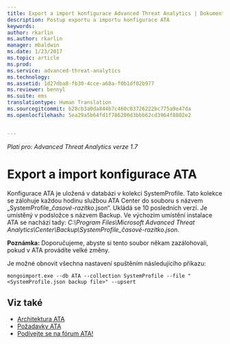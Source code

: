 ```yaml
---
title: Export a import konfigurace Advanced Threat Analytics | Dokumentace Microsoftu
description: Postup exportu a importu konfigurace ATA
keywords: 
author: rkarlin
ms.author: rkarlin
manager: mbaldwin
ms.date: 1/23/2017
ms.topic: article
ms.prod: 
ms.service: advanced-threat-analytics
ms.technology: 
ms.assetid: 1d27dba8-fb30-4cce-a68a-f0b1df02b977
ms.reviewer: bennyl
ms.suite: ems
translationtype: Human Translation
ms.sourcegitcommit: b28cb3a0da844b7c460c03726222bc775a9e47da
ms.openlocfilehash: 5ea29a5b64fd1f786200d3bbb62cd3964f8802e2


---
```


*Platí pro: Advanced Threat Analytics verze 1.7*



# <a name="export-and-import-the-ata-configuration"></a>Export a import konfigurace ATA
Konfigurace ATA je uložená v databázi v kolekci SystemProfile.
Tato kolekce se zálohuje každou hodinu službou ATA Center do souboru s názvem „SystemProfile_*časové-razítko*.json“. Ukládá se 10 posledních verzí.
Je umístěný v podsložce s názvem Backup. Ve výchozím umístění instalace ATA se nachází tady: *C:\Program Files\Microsoft Advanced Threat Analytics\Center\Backup\SystemProfile_*časové-razítko*.json*. 

**Poznámka:** Doporučujeme, abyste si tento soubor někam zazálohovali, pokud v ATA provádíte velké změny.

Je možné obnovit všechna nastavení spuštěním následujícího příkazu:

`mongoimport.exe --db ATA --collection SystemProfile --file "<SystemProfile.json backup file>" --upsert`

## <a name="see-also"></a>Viz také
- [Architektura ATA](/advanced-threat-analytics/plan-design/ata-architecture)
- [Požadavky ATA](/advanced-threat-analytics/plan-design/ata-prerequisites)
- [Podívejte se na fórum ATA!](https://social.technet.microsoft.com/Forums/security/home?forum=mata)




<!--HONumber=Feb17_HO1-->


